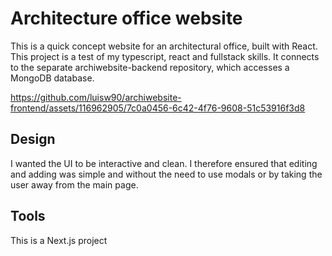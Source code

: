 # Architecture office website 

This is a quick concept website for an architectural office, built with React. 
This project is a test of my typescript, react and fullstack skills. It connects to the separate archiwebsite-backend
repository, which accesses a MongoDB database. 




https://github.com/luisw90/archiwebsite-frontend/assets/116962905/7c0a0456-6c42-4f76-9608-51c53916f3d8




## Design
I wanted the UI to be interactive and clean. I therefore ensured that editing and adding was simple and without the need to use modals or by taking the user away from the main page.

## Tools
This is a Next.js project
